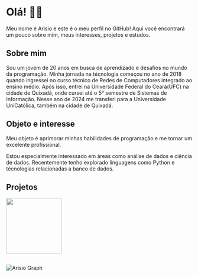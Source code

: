 # Olá! 👋🏻

Meu nome é Arisio e este é o meu perfil no GitHub! Aqui você encontrará um pouco sobre mim, meus interesses, projetos e estudos.
  
##  Sobre mim 

Sou um jovem de 20 anos em busca de aprendizado e desafios no mundo da programação.
Minha jornada na técnologia começou no ano de 2018 quando ingressei no curso técnico de Redes de Computadores integrado ao ensino médio.
Após isso, entrei na Universidade Federal do Ceará(UFC) na cidade de Quixadá, onde cursei até o 5° semestre de Sistemas de Informação. Nesse ano de 2024 me transferi para a Universidade UniCatólica, também na cidade de Quixadá.

## Objeto e interesse 

Meu objeto é aprimorar minhas habilidades de programação e me tornar um excelente profissional.

Estou especialmente interessado em áreas como análise de dados e ciência de dados. Recentemente tenho explorado linguagens como Python e técnologias relacionadas a banco de dados.

<!--## Aprendendo
<span style="display: inline-block;">
    <img src="https://cdn.jsdelivr.net/gh/devicons/devicon@latest/icons/git/git-original.svg" width="30" height="40" />
</span>
<span style="display: inline-block; width: 30px; height: 40px;">
    <img src="https://cdn.jsdelivr.net/gh/devicons/devicon@latest/icons/postgresql/postgresql-original.svg" width="30" height="40" />
</span>
<span style="display: inline-block; width: 30px; height: 40px;">
    <img src="https://cdn.jsdelivr.net/gh/devicons/devicon@latest/icons/mysql/mysql-original.svg" width="30" height="40" />
</span>00>-->

## Projetos
<!--[![Design sem nome (1)](https://github.com/arisioandradee/arisioandradee/assets/156484381/1a0e5101-d5e2-42ac-b3e1-a892307da390)](https://github.com/arisioandradee/Sistema-Apredizagem)
![Sistema de Super](https://github.com/arisioandradee/arisioandradee/assets/156484381/10590ef2-f084-4adf-8e39-ac6d619ef457)-->

<a href="https://github.com/arisioandradee/Sistema-Apredizagem">
    <img src="https://github.com/arisioandradee/arisioandradee/assets/156484381/1a0e5101-d5e2-42ac-b3e1-a892307da390" width="150" height="150">
</a>

## 
  ![Arisio Graph](https://github-readme-activity-graph.vercel.app/graph?username=arisioandradee&bg_color=0D1117&color=DD6387&line=FFD700&point=533849&area=true&hide_border=true)



